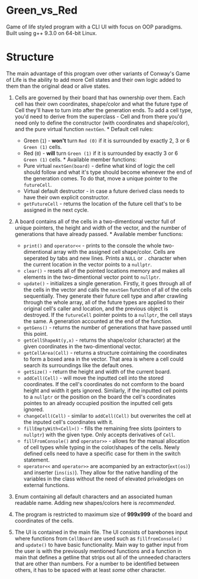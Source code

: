 # Green_vs_Red
Game of life styled program with a CLI UI with focus on OOP paradigms. Built using g++ 9.3.0 on 64-bit Linux.

# Structure
The main advantage of this program over other variants of Conway's Game of Life is the ability to add more Cell states and their own logic added to them 
than the original dead or alive states. 

  1. Cells are governed by their board that has ownership over them. Each cell has their own coordinates, shape/color and what the future type of Cell  they'll 
  have to turn into after the generation ends. To add a cell type, you'd need to derive from the superclass - Cell and from there you'd need only to define the 
  constructor (with coordinates and shape/color), and the pure virtual function `nextGen`.
    * Default cell rules:
        - Green (`1`) - **won't** turn `Red (0)` if it is surrounded by exactly 2, 3 or 6 `Green (1)` cells.
        - Red (`0`) - **will** turn `Green (1)` if it is surrounded by exactly 3 or 6 `Green (1)` cells.
    * Available member functions:
        - Pure virtual `nextGen(board)` - define what kind of logic the cell should follow and what it's type should become whenever the end of the generation 
        comes. To do that, move a unique pointer to the `futureCell`.
        - Virtual default destructor - in case a future derived class needs to have their own explicit constructor.
        - `getFutureCell` - returns the location of the future cell that's to be assigned in the next cycle.
  
  2. A board contains all of the cells in a two-dimentional vector full of unique pointers, the height and width of the vector, and the number of generations that
  have already passed.
    * Available member functions:
        - `print()` and `operator<<` - prints to the console the whole two-dimentional array with the assigned cell shape/color. Cells are seperated by tabs and new lines.
        Prints a `NULL` or `.` character when the current location in the vector points to a `nullptr`.
        - `clear()` - resets all of the pointed locations memory and makes all elements in the two-dimentional vector point to `nullptr`.
        - `update()` - initializes a single generation. Firstly, it goes through all of the cells in the vector and calls the `nextGen` function of all of the
        cells sequentially. They generate their future cell type and after crawling through the whole array, all of the future types are applied to their original
        cell's caller and location, and the previous object is destroyed. If the `futureCell` pointer points to a `nullptr`, the cell stays the same. A generation
        accounted at the end of the function.
        - `getGens()` - returns the number of generations that have passed until this point.
        - `getCellShapeAt(y,x)` - returns the shape/color (character) at the given coordinates in the two-dimentional vector.
        - `getCellArea(Cell)` - returns a structure cointaining the coordinates to form a boxed area in the vector. That area is where a cell could search its
        surroundings like the default ones.
        - `getSize()` - return the height and width of the current board.
        - `addCell(Cell)` - will move the inputted cell into the stored coordinates. If the cell's coordinates do not comform to the board height and width it gets
        ignored. Similarly, if the inputted cell points to a `nullptr` or the position on the board the cell's coordinates pointes to an already occupied position
        the inputted cell gets ignored.
        - `changeCell(Cell)` - similar to `addCell(Cell)` but overwrites the cell at the inputed cell's coordinates with it.
        - `fillEmptyWith<Cell>()` - fills the remaining free slots (pointers to `nullptr`) with the given type. Only accepts derivatives of `Cell`.
        - `fillFromConsole()` and `operator>>` - allows for the manual allocation of cell types while typing in the color/shapes of the cells. Newly defined cells
        need to have a specific case for them in the switch statement.
        - `operator<<` and `operator>>` are acompanied by an extractor(`ext(os)`) and inserter (`ins(is)`). They allow for the native handling of the variables
        in the class without the need of elevated privaledges on external functions.
  3. Enum containing all default characters and an associated human readable name. Adding new shapes/colors here is *recommended*.
  4. The program is restricted to maximum size of **999x999** of the board and coordinates of the cells.
  5. The UI is contained in the main file. The UI consists of barebones input where functions from `CellBoard` are used such as `fillfromConsole()` and `update()` to
  have basic functionality. Main way to gather input from the user is with the previously mentioned functions and a function in main that defines a getline that strips
  out all of the unneeded characters that are other than numbers. For a number to be identified between others, it has to be spaced with at least *some* other character.
    
